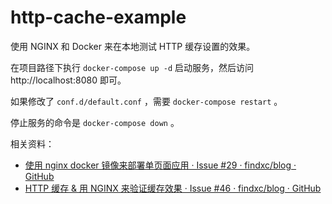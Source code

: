 # http-cache-example

使用 NGINX 和 Docker 来在本地测试 HTTP 缓存设置的效果。

在项目路径下执行 `docker-compose up -d` 启动服务，然后访问 http://localhost:8080 即可。

如果修改了 `conf.d/default.conf` ，需要 `docker-compose restart` 。

停止服务的命令是 `docker-compose down` 。

相关资料：

* [使用 nginx docker 镜像来部署单页面应用 · Issue #29 · findxc/blog · GitHub](https://github.com/findxc/blog/issues/29)
* [HTTP 缓存 & 用 NGINX 来验证缓存效果 · Issue #46 · findxc/blog · GitHub](https://github.com/findxc/blog/issues/46)
